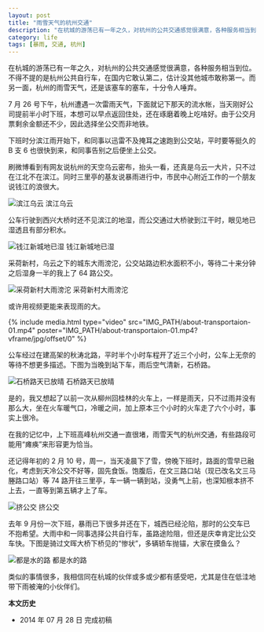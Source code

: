 ```yaml
---
layout: post
title: "雨雪天气的杭州交通"
description: "在杭城的游荡已有一年之久，对杭州的公共交通感觉很满意，各种服务相当到位。不得不提的是杭州公共自行车，在国内它敢认第二，估计没其他城市敢称第一。而另一面，杭州的雨雪天气，还是该塞车的塞车，十分令人唾弃。"
category: life
tags: [暴雨, 交通, 杭州]
---
```


在杭城的游荡已有一年之久，对杭州的公共交通感觉很满意，各种服务相当到位。不得不提的是杭州公共自行车，在国内它敢认第二，估计没其他城市敢称第一。而另一面，杭州的雨雪天气，还是该塞车的塞车，十分令人唾弃。

7 月 26 号下午，杭州遭遇一次雷雨天气，下面就记下那天的流水帐，当天刚好公司提前半小时下班，本想可以早点返回住处，还在琢磨着晚上吃啥好。由于公交月票剩余金额还不少，因此选择坐公交而非地铁。

下班时分滨江雨开始下，和同事以迅雷不及掩耳之速跑到公交站，平时要等挺久的 B 支 6 也很快到来，和同事告别之后便坐上公交。

刷微博看到有网友说杭州的天空乌云密布，抬头一看，还真是乌云一大片，只不过在江北不在滨江。同时三里亭的基友说暴雨进行中，市民中心附近工作的一个朋友说钱江的浪很大。

![滨江乌云]({{site.IMG_PATH}}/about-transportaion-1.jpg)
滨江乌云

公车行驶到西兴大桥时还不见滨江的地湿，而公交通过大桥驶到江干时，眼见地已湿透且有部分积水。

![钱江新城地已湿]({{site.IMG_PATH}}/about-transportaion-02.jpg_640)
钱江新城地已湿

采荷新村，乌云之下的城东大雨滂沱，公交站路边积水面积不小，等待二十来分钟之后湿身一半的我上了 64 路公交。

![采荷新村大雨滂沱]({{site.IMG_PATH}}/about-transportaion-03.jpg_640)
采荷新村大雨滂沱

或许用视频更能来表现雨的大。

{% include media.html type="video" src="IMG_PATH/about-transportaion-01.mp4" poster="IMG_PATH/about-transportaion-01.mp4?vframe/jpg/offset/0" %}

公车经过在建高架的秋涛北路，平时半个小时车程开了近三个小时，公车上无奈的等待不想更多描述。下图为当晚到站下车，雨后空气清新，石桥路。

![石桥路天已放晴]({{site.IMG_PATH}}/about-transportaion-04.jpg_640)
石桥路天已放晴

是的，我又想起了以前一次从柳州回桂林的火车上，一样是雨天，只不过雨并没有那么大，坐在火车暖气口，冷暖之间，加上原本三个小时的火车走了六个小时，事实上很冷。

在我的记忆中，上下班高峰杭州交通一直很堵，雨雪天气的杭州交通，有些路段可能用“瘫痪”来形容更为恰当。

还记得年初的 2 月 10 号，周一，当天凌晨下了雪，傍晚下班时，路面的雪早已融化，考虑到天冷公交不好等，固先食饭。饱腹后，在文三路口站（现已改名文三马塍路口站）等 74 路开往三里亭，车一辆一辆到站，没勇气上前，也深知根本挤不上去，一直等到第五辆才上了车。

![挤公交]({{site.IMG_PATH}}/about-transportaion-05.jpg_640)
挤公交

去年 9 月份一次下班，暴雨已下很多并还在下，城西已经沦陷，那时的公交车已不抱希望。大雨中和一同事选择公共自行车，虽路途险阻，但还是庆幸肯定比公交车快。下图是骑过文晖大桥下桥见的“惨状”，多辆轿车抛锚，大家在摸鱼么？

![都是水的路]({{site.IMG_PATH}}/about-transportaion-06.jpg_640)
都是水的路

类似的事情很多，我相信同在杭城的伙伴或多或少都有感受吧，尤其是住在低洼地带下雨被淹的小伙伴们。

**本文历史**

* 2014 年 07 月 28 日 完成初稿
